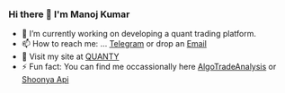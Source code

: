 ### Hi there 👋 I'm Manoj Kumar
<!--
**mquanty/mquanty** is a ✨ _special_ ✨ repository because its `README.md` (this file) appears on your GitHub profile.
Here are some ideas to get you started:

- 🔭 I’m currently working on ...
- 🌱 I’m currently learning ...
- 💞️ I’m passionate about ...
- 👯 I’m looking to collaborate on ...
- 🤔 I’m looking for help with ...
- 💬 Ask me about ...
- 📫 How to reach me: ...
- 😄 Pronouns: ...
- ⚡ Fun fact: ...
-->

- 🔭 I’m currently working on developing a quant trading platform.
- 📫 How to reach me: ... [Telegram](https://t.me/mquanty)  or drop an [Email](mailto:mquanty@outlook.com)
- 🚩 Visit my site at [QUANTY](https://www.quanty.in)
- ⚡ Fun fact: You can find me occassionally here [AlgoTradeAnalysis](https://t.me/AlgoTradeAnalysis) or [Shoonya Api](https://t.me/shoonyaapi)
